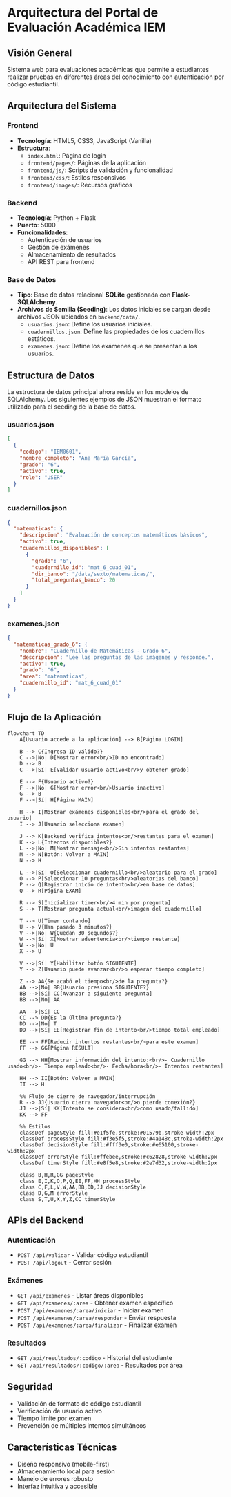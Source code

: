 # Arquitectura del Portal de Evaluación Académica IEM

## Visión General
Sistema web para evaluaciones académicas que permite a estudiantes realizar pruebas en diferentes áreas del conocimiento con autenticación por código estudiantil.

## Arquitectura del Sistema

### Frontend
- **Tecnología**: HTML5, CSS3, JavaScript (Vanilla)
- **Estructura**:
  - `index.html`: Página de login
  - `frontend/pages/`: Páginas de la aplicación
  - `frontend/js/`: Scripts de validación y funcionalidad
  - `frontend/css/`: Estilos responsivos
  - `frontend/images/`: Recursos gráficos

### Backend
- **Tecnología**: Python + Flask
- **Puerto**: 5000
- **Funcionalidades**:
  - Autenticación de usuarios
  - Gestión de exámenes
  - Almacenamiento de resultados
  - API REST para frontend

### Base de Datos
- **Tipo**: Base de datos relacional **SQLite** gestionada con **Flask-SQLAlchemy**.
- **Archivos de Semilla (Seeding)**: Los datos iniciales se cargan desde archivos JSON ubicados en `backend/data/`.
  - `usuarios.json`: Define los usuarios iniciales.
  - `cuadernillos.json`: Define las propiedades de los cuadernillos estáticos.
  - `examenes.json`: Define los exámenes que se presentan a los usuarios.

## Estructura de Datos

La estructura de datos principal ahora reside en los modelos de SQLAlchemy. Los siguientes ejemplos de JSON muestran el formato utilizado para el seeding de la base de datos.

### usuarios.json
```json
[
  {
    "codigo": "IEM0601",
    "nombre_completo": "Ana María García",
    "grado": "6",
    "activo": true,
    "role": "USER"
  }
]
```

### cuadernillos.json
```json
{
  "matematicas": {
    "descripcion": "Evaluación de conceptos matemáticos básicos",
    "activo": true,
    "cuadernillos_disponibles": [
      {
        "grado": "6",
        "cuadernillo_id": "mat_6_cuad_01",
        "dir_banco": "/data/sexto/matematicas/",
        "total_preguntas_banco": 20
      }
    ]
  }
}
```

### examenes.json
```json
{
  "matematicas_grado_6": {
    "nombre": "Cuadernillo de Matemáticas - Grado 6",
    "descripcion": "Lee las preguntas de las imágenes y responde.",
    "activo": true,
    "grado": "6",
    "area": "matematicas",
    "cuadernillo_id": "mat_6_cuad_01"
  }
}
```

## Flujo de la Aplicación

```mermaid
flowchart TD
    A[Usuario accede a la aplicación] --> B[Página LOGIN]
    
    B --> C{Ingresa ID válido?}
    C -->|No| D[Mostrar error<br/>ID no encontrado]
    D --> B
    C -->|Sí| E[Validar usuario activo<br/>y obtener grado]
    
    E --> F{Usuario activo?}
    F -->|No| G[Mostrar error<br/>Usuario inactivo]
    G --> B
    F -->|Sí| H[Página MAIN]
    
    H --> I[Mostrar exámenes disponibles<br/>para el grado del usuario]
    I --> J[Usuario selecciona examen]
    
    J --> K[Backend verifica intentos<br/>restantes para el examen]
    K --> L{Intentos disponibles?}
    L -->|No| M[Mostrar mensaje<br/>Sin intentos restantes]
    M --> N[Botón: Volver a MAIN]
    N --> H
    
    L -->|Sí| O[Seleccionar cuadernillo<br/>aleatorio para el grado]
    O --> P[Seleccionar 10 preguntas<br/>aleatorias del banco]
    P --> Q[Registrar inicio de intento<br/>en base de datos]
    Q --> R[Página EXAM]
    
    R --> S[Inicializar timer<br/>4 min por pregunta]
    S --> T[Mostrar pregunta actual<br/>imagen del cuadernillo]
    
    T --> U[Timer contando]
    U --> V{Han pasado 3 minutos?}
    V -->|No| W{Quedan 30 segundos?}
    W -->|Sí| X[Mostrar advertencia<br/>tiempo restante]
    W -->|No| U
    X --> U
    
    V -->|Sí| Y[Habilitar botón SIGUIENTE]
    Y --> Z[Usuario puede avanzar<br/>o esperar tiempo completo]
    
    Z --> AA{Se acabó el tiempo<br/>de la pregunta?}
    AA -->|No| BB{Usuario presiona SIGUIENTE?}
    BB -->|Sí| CC[Avanzar a siguiente pregunta]
    BB -->|No| AA
    
    AA -->|Sí| CC
    CC --> DD{Es la última pregunta?}
    DD -->|No| T
    DD -->|Sí| EE[Registrar fin de intento<br/>tiempo total empleado]
    
    EE --> FF[Reducir intentos restantes<br/>para este examen]
    FF --> GG[Página RESULT]
    
    GG --> HH[Mostrar información del intento:<br/>- Cuadernillo usado<br/>- Tiempo empleado<br/>- Fecha/hora<br/>- Intentos restantes]
    
    HH --> II[Botón: Volver a MAIN]
    II --> H
    
    %% Flujo de cierre de navegador/interrupción
    R --> JJ{Usuario cierra navegador<br/>o pierde conexión?}
    JJ -->|Sí| KK[Intento se considera<br/>como usado/fallido]
    KK --> FF
    
    %% Estilos
    classDef pageStyle fill:#e1f5fe,stroke:#01579b,stroke-width:2px
    classDef processStyle fill:#f3e5f5,stroke:#4a148c,stroke-width:2px
    classDef decisionStyle fill:#fff3e0,stroke:#e65100,stroke-width:2px
    classDef errorStyle fill:#ffebee,stroke:#c62828,stroke-width:2px
    classDef timerStyle fill:#e8f5e8,stroke:#2e7d32,stroke-width:2px
    
    class B,H,R,GG pageStyle
    class E,I,K,O,P,Q,EE,FF,HH processStyle
    class C,F,L,V,W,AA,BB,DD,JJ decisionStyle
    class D,G,M errorStyle
    class S,T,U,X,Y,Z,CC timerStyle
```

## APIs del Backend

### Autenticación
- `POST /api/validar` - Validar código estudiantil
- `POST /api/logout` - Cerrar sesión

### Exámenes
- `GET /api/examenes` - Listar áreas disponibles
- `GET /api/examenes/:area` - Obtener examen específico
- `POST /api/examenes/:area/iniciar` - Iniciar examen
- `POST /api/examenes/:area/responder` - Enviar respuesta
- `POST /api/examenes/:area/finalizar` - Finalizar examen

### Resultados
- `GET /api/resultados/:codigo` - Historial del estudiante
- `GET /api/resultados/:codigo/:area` - Resultados por área

## Seguridad
- Validación de formato de código estudiantil
- Verificación de usuario activo
- Tiempo límite por examen
- Prevención de múltiples intentos simultáneos

## Características Técnicas
- Diseño responsivo (mobile-first)
- Almacenamiento local para sesión
- Manejo de errores robusto
- Interfaz intuitiva y accesible

